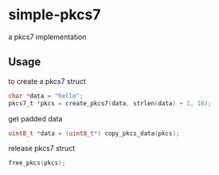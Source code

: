 # simple-pkcs7
a pkcs7 implementation

## Usage
to create a pkcs7 struct

```c
char *data = "hello";
pkcs7_t *pkcs = create_pkcs7(data, strlen(data) + 1, 16);
```

get padded data

```c
uint8_t *data = (uint8_t*) copy_pkcs_data(pkcs);
```

release pkcs7 struct

```c
free_pkcs(pkcs);
```